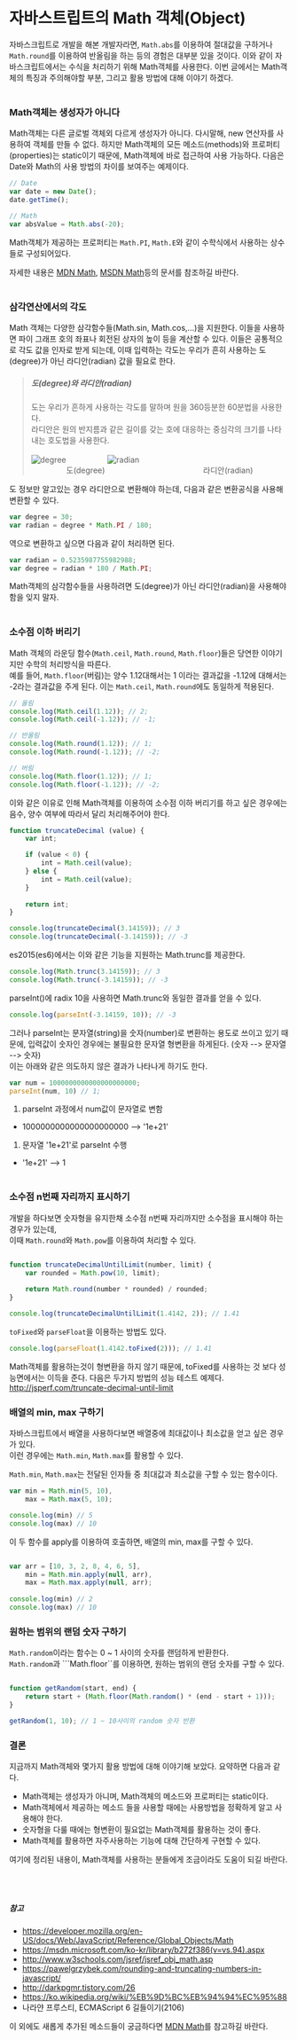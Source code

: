 
# 자바스트립트의 Math 객체(Object)

자바스크립트로 개발을 해본 개발자라면, ```Math.abs```를 이용하여 절대값을 구하거나 ```Math.round```를 이용하여 반올림을 하는 등의 경험은 대부분 있을 것이다.
이와 같이 자바스크립트에서는 수식을 처리하기 위해 Math객체를 사용한다.
이번 글에서는 Math객체의 특징과 주의해야할 부분, 그리고 활용 방법에 대해 이야기 하겠다.
<br><br>

### Math객체는 생성자가 아니다

Math객체는 다른 글로벌 객체외 다르게 생성자가 아니다. 다시말해, new 연산자를 사용하여 객체를 만들 수 없다.
하지만 Math객체의 모든 메소드(methods)와 프로퍼티(properties)는 static이기 때문에, Math객체에 바로 접근하여 사용 가능하다. 
다음은 Date와 Math의 사용 방법의 차이를 보여주는 예제이다.

```javascript
// Date
var date = new Date();
date.getTime();

// Math
var absValue = Math.abs(-20);

```

Math객체가 제공하는 프로퍼티는 ```Math.PI```, ```Math.E```와 같이 수학식에서 사용하는 상수들로 구성되어있다.<br>

자세한 내용은 [MDN Math](https://developer.mozilla.org/ko/docs/Web/JavaScript/Reference/Global_Objects/Math),
[MSDN Math](https://msdn.microsoft.com/ko-kr/library/b272f386(v=vs.94).aspx)등의 문서를 참조하길 바란다.
<br><br>

### 삼각연산에서의 각도

Math 객체는 다양한 삼각함수들(Math.sin, Math.cos,...)을 지원한다. 이들을 사용하면 파이 그래프 호의 좌표나 회전된 상자의 높이 등을 계산할 수 있다.
이들은 공통적으로 각도 값을 인자로 받게 되는데, 이때 입력하는 각도는 우리가 흔히 사용하는 도(degree)가 아닌 라디안(radian) 값을 필요로 한다.

> ##### 도(degree)와 라디안(radian)
> 도는 우리가 흔하게 사용하는 각도를 말하며 원을 360등분한 60분법을 사용한다.<br>
> 라디안은 원의 반지름과 같은 길이를 갖는 호에 대응하는 중심각의 크기를 나타내는 호도법을 사용한다.<br><br>
>![degree](https://upload.wikimedia.org/wikipedia/commons/thumb/f/f3/%C4%90%E1%BB%99_%28g%C3%B3c%29-Degree_%28angle%29.jpg/220px-%C4%90%E1%BB%99_%28g%C3%B3c%29-Degree_%28angle%29.jpg)
>  &nbsp;  &nbsp;  &nbsp;  &nbsp;  &nbsp;  &nbsp;  &nbsp;  &nbsp;  &nbsp;
>![radian](https://upload.wikimedia.org/wikipedia/commons/thumb/1/15/Angle_radian.svg/200px-Angle_radian.svg.png)<br>
> &nbsp; &nbsp; &nbsp; &nbsp; &nbsp; &nbsp; &nbsp; &nbsp; 도(degree)
> &nbsp; &nbsp; &nbsp; &nbsp; &nbsp; &nbsp; &nbsp; &nbsp; &nbsp; &nbsp; &nbsp; &nbsp; &nbsp; &nbsp;
> &nbsp; &nbsp; &nbsp; &nbsp; &nbsp; &nbsp; &nbsp; &nbsp; 라디안(radian)


도 정보만 알고있는 경우 라디안으로 변환해야 하는데, 다음과 같은 변환공식을 사용해 변환할 수 있다.

```javascript
var degree = 30;
var radian = degree * Math.PI / 180;
```

역으로 변환하고 싶으면 다음과 같이 처리하면 된다.
```javascript
var radian = 0.5235987755982988;
var degree = radian * 180 / Math.PI;
```

Math객체의 삼각함수들을 사용하려면 도(degree)가 아닌 라디안(radian)을 사용해야 함을 잊지 말자.
<br><br>

### 소수점 이하 버리기

Math 객체의 라운딩 함수(```Math.ceil```, ```Math.round```, ```Math.floor```)들은 당연한 이야기지만 수학의 처리방식을 따른다.<br>
예를 들어, ```Math.floor```(버림)는 양수 1.12대해서는 1 이라는 결과값을 -1.12에 대해서는 -2라는 결과값을 주게 된다.
이는 ```Math.ceil```, ```Math.round```에도 동일하게 적용된다.

```javascript
// 올림
console.log(Math.ceil(1.12)); // 2;
console.log(Math.ceil(-1.12)); // -1;

// 반올림
console.log(Math.round(1.12)); // 1;
console.log(Math.round(-1.12)); // -2;

// 버림
console.log(Math.floor(1.12)); // 1;
console.log(Math.floor(-1.12)); // -2;
```

이와 같은 이유로 인해 Math객체를 이용하여 소수점 이하 버리기를 하고 싶은 경우에는 음수, 양수 여부에 따라서 달리 처리해주어야 한다.

```javascript
function truncateDecimal (value) {
    var int;

    if (value < 0) {
        int = Math.ceil(value);
    } else {
        int = Math.ceil(value);
    }
    
    return int;
}

console.log(truncateDecimal(3.14159)); // 3
console.log(truncateDecimal(-3.14159)); // -3
```

es2015(es6)에서는 이와 같은 기능을 지원하는 Math.trunc를 제공한다.
```javascript
console.log(Math.trunc(3.14159)); // 3
console.log(Math.trunc(-3.14159)); // -3
```

parseInt()에 radix 10을 사용하면 Math.trunc와 동일한 결과를 얻을 수 있다.
```javascript
console.log(parseInt(-3.14159, 10)); // -3
```
그러나 parseInt는 문자열(string)을 숫자(number)로 변환하는 용도로 쓰이고 있기 때문에,
입력값이 숫자인 경우에는 불필요한 문자열 형변환을 하게된다. (숫자 --> 문자열 --> 숫자)<br>
이는 아래와 같은 의도하지 않은 결과가 나타나게 하기도 한다.

```javascript
var num = 1000000000000000000000;
parseInt(num, 10) // 1;
```
1. parseInt 과정에서 num값이 문자열로 변함
  * 1000000000000000000000 --> '1e+21'
1. 문자열 '1e+21'로 parseInt 수행
  * '1e+21' --> 1
<br><br>


### 소수점 n번째 자리까지 표시하기

개발을 하다보면 숫자형을 유지한채 소수점 n번째 자리까지만 소수점을 표시해야 하는 경우가 있는데,<br>
이때 ```Math.round```와 ```Math.pow```를 이용하여 처리할 수 있다.

```javascript

function truncateDecimalUntilLimit(number, limit) {
    var rounded = Math.pow(10, limit);
    
    return Math.round(number * rounded) / rounded;
}

console.log(truncateDecimalUntilLimit(1.4142, 2)); // 1.41
```

```toFixed```와 ```parseFloat```을 이용하는 방법도 있다.

```javascript
console.log(parseFloat(1.4142.toFixed(2))); // 1.41
```

Math객체를 활용하는것이 형변환을 하지 않기 때문에, toFixed를 사용하는 것 보다 성능면에서는 이득을 준다.
다음은 두가지 방법의 성능 테스트 예제다.<br>
http://jsperf.com/truncate-decimal-until-limit

### 배열의 min, max 구하기

자바스크립트에서 배열을 사용하다보면 배열중에 최대값이나 최소값을 얻고 싶은 경우가 있다.<br>
이런 경우에는 ```Math.min```, ```Math.max```를 활용할 수 있다.

```Math.min```, ```Math.max```는 전달된 인자들 중 최대값과 최소값을 구할 수 있는 함수이다.
```javascript
var min = Math.min(5, 10),
    max = Math.max(5, 10);

console.log(min) // 5
console.log(max) // 10
```

이 두 함수를 apply를 이용하여 호출하면, 배열의 min, max를 구할 수 있다.
```javascript

var arr = [10, 3, 2, 8, 4, 6, 5],
    min = Math.min.apply(null, arr),
    max = Math.max.apply(null, arr);
    
console.log(min) // 2
console.log(max) // 10
```

### 원하는 범위의 랜덤 숫자 구하기

```Math.random```이라는 함수는 0 ~ 1 사이의 숫자를 랜덤하게 반환한다.<br>
```Math.random```과 ```Math.floor``를 이용하면, 원하는 범위의 랜덤 숫자를 구할 수 있다.

```javascript

function getRandom(start, end) {
    return start + (Math.floor(Math.random() * (end - start + 1)));
}

getRandom(1, 10); // 1 ~ 10사이의 random 숫자 반환
```




### 결론

지금까지 Math객체와 몇가지 활용 방법에 대해 이야기해 보았다. 요약하면 다음과 같다.

* Math객체는 생성자가 아니며, Math객체의 메소드와 프로퍼티는 static이다.
* Math객체에서 제공하는 메소드 들을 사용할 때에는 사용방법을 정확하게 알고 사용해야 한다.
* 숫자형을 다룰 때에는 형변환이 필요없는 Math객체를 활용하는 것이 좋다.
* Math객체를 활용하면 자주사용하는 기능에 대해 간단하게 구현할 수 있다.

여기에 정리된 내용이, Math객체를 사용하는 분들에게 조금이라도 도움이 되길 바란다.

<br><br>


##### 참고
* https://developer.mozilla.org/en-US/docs/Web/JavaScript/Reference/Global_Objects/Math
* https://msdn.microsoft.com/ko-kr/library/b272f386(v=vs.94).aspx
* http://www.w3schools.com/jsref/jsref_obj_math.asp
* https://pawelgrzybek.com/rounding-and-truncating-numbers-in-javascript/
* http://darkpgmr.tistory.com/26
* https://ko.wikipedia.org/wiki/%EB%9D%BC%EB%94%94%EC%95%88
* 나라얀 프루스티, ECMAScript 6 길들이기(2106)



이 외에도 새롭게 추가된 메소드들이 궁금하다면 [MDN Math](https://developer.mozilla.org/ko/docs/Web/JavaScript/Reference/Global_Objects/Math)를 참고하길 바란다.



